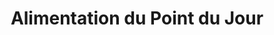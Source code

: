 ---
title: "Alimentation du Point du Jour"
url: /boulogne-billancourt/alimentation-du-point-du-jour/
shop: supermarché
---